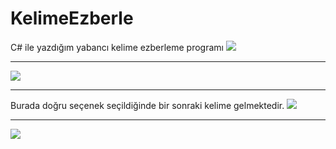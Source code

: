 # KelimeEzberle
C# ile yazdığım yabancı kelime ezberleme programı
<img src="https://i.hizliresim.com/3s7g5l.png">
<hr>
<img src="https://i.hizliresim.com/ef9S0b.png">
<hr>
Burada doğru seçenek seçildiğinde bir sonraki kelime gelmektedir.
<img src="https://i.hizliresim.com/j5S4p6.png">
<hr>
<img src="https://i.hizliresim.com/HeOUj4.png">
